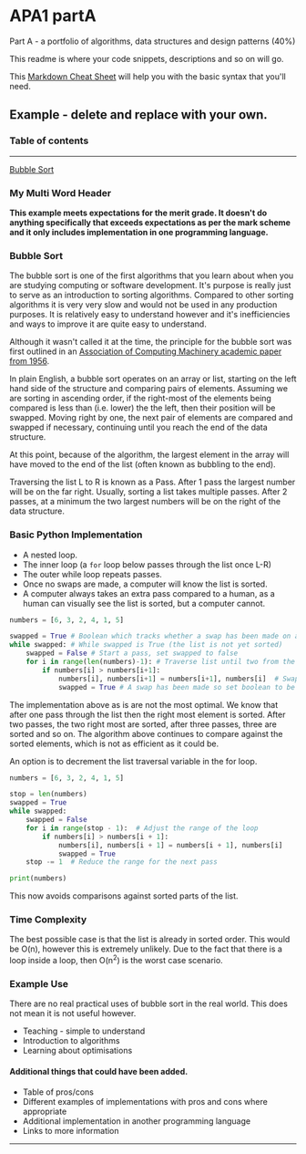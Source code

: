 # APA1 partA

Part A - a portfolio of algorithms, data structures and design patterns (40%)

This readme is where your code snippets, descriptions and so on will go.

This [Markdown Cheat Sheet](https://www.markdownguide.org/cheat-sheet/) will help you with the basic syntax that you'll need.

## Example - delete and replace with your own.

### Table of contents
---

[Bubble Sort](#bubble-sort)

### My Multi Word Header

**This example meets expectations for the merit grade. It doesn't do anything specifically that exceeds expectations as per the mark scheme and it only includes implementation in one programming language.**


### Bubble Sort

The bubble sort is one of the first algorithms that you learn about when you are studying computing or software development. It's purpose is really just to serve as an introduction to sorting algorithms. Compared to other sorting algorithms it is very very slow and would not be used in any production purposes. It is relatively easy to understand however and it's inefficiencies and ways to improve it are quite easy to understand.

Although it wasn't called it at the time, the principle for the bubble sort was first outlined in an [Association of Computing Machinery academic paper from 1956][1].

In plain English, a bubble sort operates on an array or list, starting on the left hand side of the structure and comparing pairs of elements. Assuming we are sorting in ascending order, if the right-most of the elements being compared is less than (i.e. lower) the the left, then their position will be swapped. Moving right by one, the next pair of elements are compared and swapped if necessary, continuing until you reach the end of the data structure.

At this point, because of the algorithm, the largest element in the array will have moved to the end of the list (often known as bubbling to the end). 

Traversing the list L to R is known as a Pass. After 1 pass the largest number will be on the far right. Usually, sorting a list takes multiple passes. After 2 passes, at a minimum the two largest numbers will be on the right of the data structure.

### Basic Python Implementation

* A nested loop.
* The inner loop (a ```for``` loop below passes through the list once L-R)
* The outer while loop repeats passes.
* Once no swaps are made, a computer will know the list is sorted.
* A computer always takes an extra pass compared to a human, as a human can visually see the list is sorted, but a computer cannot.

```python
numbers = [6, 3, 2, 4, 1, 5]

swapped = True # Boolean which tracks whether a swap has been made on a pass
while swapped: # While swapped is True (the list is not yet sorted)
    swapped = False # Start a pass, set swapped to false
    for i in range(len(numbers)-1): # Traverse list until two from the end (range doesn't include the stopping numbers
        if numbers[i] > numbers[i+1]:
            numbers[i], numbers[i+1] = numbers[i+1], numbers[i]  # Swap the elements (in place)
            swapped = True # A swap has been made so set boolean to be true
```

The implementation above as is are not the most optimal. We know that after one pass through the list then the right most element is sorted. After two passes, the two right most are sorted, after three passes, three are sorted and so on. The algorithm above continues to compare against the sorted elements, which is not as efficient as it could be.

An option is to decrement the list traversal variable in the for loop.

```python
numbers = [6, 3, 2, 4, 1, 5]

stop = len(numbers)
swapped = True
while swapped:
    swapped = False
    for i in range(stop - 1):  # Adjust the range of the loop
        if numbers[i] > numbers[i + 1]:
            numbers[i], numbers[i + 1] = numbers[i + 1], numbers[i]
            swapped = True
    stop -= 1  # Reduce the range for the next pass

print(numbers)
```
This now avoids comparisons against sorted parts of the list.

### Time Complexity

The best possible case is that the list is already in sorted order. This would be O(n), however this is extremely unlikely. Due to the fact that there is a loop inside a loop, then  O(n<sup>2</sup>) is the worst case scenario.

### Example Use

There are no real practical uses of bubble sort in the real world. This does not mean it is not useful however.

* Teaching - simple to understand 
* Introduction to algorithms
* Learning about optimisations


#### Additional things that could have been added.

* Table of pros/cons 
* Different examples of implementations with pros and cons where appropriate
* Additional implementation in another programming language
* Links to more information

---

[1]: https://dl.acm.org/doi/pdf/10.1145/320831.320833




